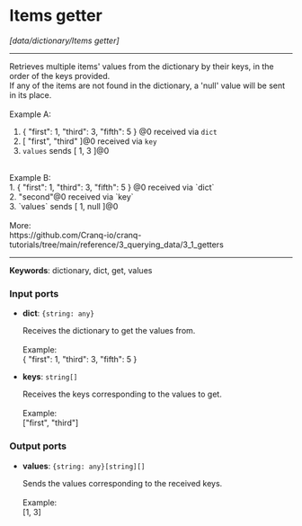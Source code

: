 # Items getter

_[data/dictionary/Items getter]_

---

Retrieves multiple items' values from the dictionary by their keys, in the order of the keys provided.<br>
If any of the items are not found in the dictionary, a 'null' value will be sent in its place.<br>
<br>
Example A:<br>
1. { "first": 1, "third": 3, "fifth": 5 } @0 received via `dict`<br>
2. [ "first", "third" ]@0 received via `key`<br>
3. `values` sends  [ 1, 3 ]@0<br>
<br>
Example B:<br>
1. { "first": 1, "third": 3, "fifth": 5 } @0 received via `dict`<br>
2. "second"@0 received via `key`<br>
3. `values` sends  [ 1, null ]@0<br>
<br>
More:<br>
https://github.com/Cranq-io/cranq-tutorials/tree/main/reference/3_querying_data/3_1_getters<br>

---

__Keywords__: dictionary, dict, get, values

### Input ports

* __dict__: ` {string: any} `

    Receives the dictionary to get the values from.<br>
    <br>
    Example:<br>
    { "first": 1, "third": 3, "fifth": 5 }<br>


* __keys__: ` string[] `

    Receives the keys corresponding to the values to get.<br>
    <br>
    Example:<br>
    ["first", "third"]<br>

### Output ports

* __values__: ` {string: any}[string][] `

    Sends the values corresponding to the received keys.<br>
    <br>
    Example:<br>
    [1, 3]<br>

